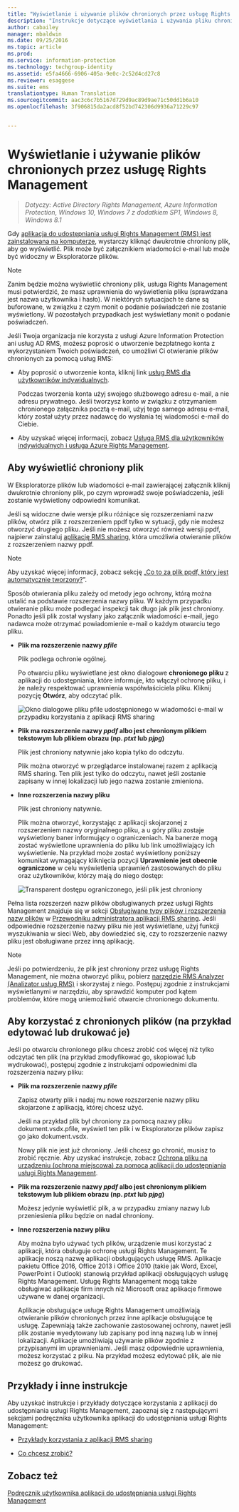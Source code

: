 ```yaml
---
title: "Wyświetlanie i używanie plików chronionych przez usługę Rights Management | Azure Information Protection"
description: "Instrukcje dotyczące wyświetlania i używania pliku chronionego, co wymaga posiadania zainstalowanej aplikacji Rights Management (RMS) sharing."
author: cabailey
manager: mbaldwin
ms.date: 09/25/2016
ms.topic: article
ms.prod: 
ms.service: information-protection
ms.technology: techgroup-identity
ms.assetid: e5fa4666-6906-405a-9e0c-2c52d4cd27c8
ms.reviewer: esaggese
ms.suite: ems
translationtype: Human Translation
ms.sourcegitcommit: aac3c6c7b5167d729d9ac89d9ae71c50dd1b6a10
ms.openlocfilehash: 3f906815da2acd8f52bd742306d9936a71229c97


---
```


# Wyświetlanie i używanie plików chronionych przez usługę Rights Management

>*Dotyczy: Active Directory Rights Management, Azure Information Protection, Windows 10, Windows 7 z dodatkiem SP1, Windows 8, Windows 8.1*

Gdy [aplikacja do udostępniania usługi Rights Management (RMS) jest zainstalowana na komputerze](install-sharing-app.md), wystarczy kliknąć dwukrotnie chroniony plik, aby go wyświetlić. Plik może być załącznikiem wiadomości e-mail lub może być widoczny w Eksploratorze plików.

> [!NOTE]
> Zanim będzie można wyświetlić chroniony plik, usługa Rights Management musi potwierdzić, że masz uprawnienia do wyświetlenia pliku (sprawdzana jest nazwa użytkownika i hasło). W niektórych sytuacjach te dane są buforowane, w związku z czym monit o podanie poświadczeń nie zostanie wyświetlony. W pozostałych przypadkach jest wyświetlany monit o podanie poświadczeń.
>
> Jeśli Twoja organizacja nie korzysta z usługi Azure Information Protection ani usług AD RMS, możesz poprosić o utworzenie bezpłatnego konta z wykorzystaniem Twoich poświadczeń, co umożliwi Ci otwieranie plików chronionych za pomocą usług RMS:
>
> -   Aby poprosić o utworzenie konta, kliknij link [usług RMS dla użytkowników indywidualnych](http://go.microsoft.com/fwlink/?LinkId=309469).
>
>     Podczas tworzenia konta użyj swojego służbowego adresu e-mail, a nie adresu prywatnego. Jeśli tworzysz konto w związku z otrzymaniem chronionego załącznika pocztą e-mail, użyj tego samego adresu e-mail, który został użyty przez nadawcę do wysłania tej wiadomości e-mail do Ciebie.
> -   Aby uzyskać więcej informacji, zobacz [Usługa RMS dla użytkowników indywidualnych i usługa Azure Rights Management](../understand-explore/rms-for-individuals.md).

## Aby wyświetlić chroniony plik
W Eksploratorze plików lub wiadomości e-mail zawierającej załącznik kliknij dwukrotnie chroniony plik, po czym wprowadź swoje poświadczenia, jeśli zostanie wyświetlony odpowiedni komunikat.

Jeśli są widoczne dwie wersje pliku różniące się rozszerzeniami nazw plików, otwórz plik z rozszerzeniem ppdf tylko w sytuacji, gdy nie możesz otworzyć drugiego pliku. Jeśli nie możesz otworzyć również wersji ppdf, najpierw zainstaluj [aplikację RMS sharing](install-sharing-app.md), która umożliwia otwieranie plików z rozszerzeniem nazwy ppdf.

> [!NOTE]
> Aby uzyskać więcej informacji, zobacz sekcję „[Co to za plik ppdf, który jest automatycznie tworzony?](sharing-app-dialog-box.md#what-s-the-ppdf-file-that-s-automatically-created)”.

Sposób otwierania pliku zależy od metody jego ochrony, którą można ustalić na podstawie rozszerzenia nazwy pliku. W każdym przypadku otwieranie pliku może podlegać inspekcji tak długo jak plik jest chroniony. Ponadto jeśli plik został wysłany jako załącznik wiadomości e-mail, jego nadawca może otrzymać powiadomienie e-mail o każdym otwarciu tego pliku.

- **Plik ma rozszerzenie nazwy *pfile***

    Plik podlega ochronie ogólnej.

    Po otwarciu pliku wyświetlane jest okno dialogowe **chronionego pliku** z aplikacji do udostępniania, które informuje, kto włączył ochronę pliku, i że należy respektować uprawnienia współwłaściciela pliku. Kliknij pozycję **Otwórz**, aby odczytać plik.

    ![Okno dialogowe pliku pfile udostępnionego w wiadomości e-mail w przypadku korzystania z aplikacji RMS sharing](../media/ADRMS_MSRMSApp_PfilePermission.png)

- **Plik ma rozszerzenie nazwy *ppdf* albo jest chronionym plikiem tekstowym lub plikiem obrazu (np. *ptxt* lub *pjpg*)**

    Plik jest chroniony natywnie jako kopia tylko do odczytu.

    Plik można otworzyć w przeglądarce instalowanej razem z aplikacją RMS sharing. Ten plik jest tylko do odczytu, nawet jeśli zostanie zapisany w innej lokalizacji lub jego nazwa zostanie zmieniona.

- **Inne rozszerzenia nazwy pliku**

    Plik jest chroniony natywnie.

    Plik można otworzyć, korzystając z aplikacji skojarzonej z rozszerzeniem nazwy oryginalnego pliku, a u góry pliku zostaje wyświetlony baner informujący o ograniczeniach. Na banerze mogą zostać wyświetlone uprawnienia do pliku lub link umożliwiający ich wyświetlenie. Na przykład może zostać wyświetlony poniższy komunikat wymagający kliknięcia pozycji **Uprawnienie jest obecnie ograniczone** w celu wyświetlenia uprawnień zastosowanych do pliku oraz użytkowników, którzy mają do niego dostęp:

    ![Transparent dostępu ograniczonego, jeśli plik jest chroniony](../media/ADRMS_MSRMSApp_RestrictedAccess.png)



Pełna lista rozszerzeń nazw plików obsługiwanych przez usługi Rights Management znajduje się w sekcji [Obsługiwane typy plików i rozszerzenia nazw plików](sharing-app-admin-guide-technical.md#supported-file-types-and-file-name-extensions) w [Przewodniku administratora aplikacji RMS sharing](sharing-app-admin-guide.md). Jeśli odpowiednie rozszerzenie nazwy pliku nie jest wyświetlane, użyj funkcji wyszukiwania w sieci Web, aby dowiedzieć się, czy to rozszerzenie nazwy pliku jest obsługiwane przez inną aplikację.

> [!NOTE]
> Jeśli po potwierdzeniu, że plik jest chroniony przez usługę Rights Management, nie można otworzyć pliku, pobierz [narzędzie RMS Analyzer (Analizator usług RMS)](https://www.microsoft.com/en-us/download/details.aspx?id=46437) i skorzystaj z niego. Postępuj zgodnie z instrukcjami wyświetlanymi w narzędziu, aby sprawdzić komputer pod kątem problemów, które mogą uniemożliwić otwarcie chronionego dokumentu.

## Aby korzystać z chronionych plików (na przykład edytować lub drukować je)
Jeśli po otwarciu chronionego pliku chcesz zrobić coś więcej niż tylko odczytać ten plik (na przykład zmodyfikować go, skopiować lub wydrukować), postępuj zgodnie z instrukcjami odpowiednimi dla rozszerzenia nazwy pliku:

- **Plik ma rozszerzenie nazwy *pfile***

    Zapisz otwarty plik i nadaj mu nowe rozszerzenie nazwy pliku skojarzone z aplikacją, której chcesz użyć.

    Jeśli na przykład plik był chroniony za pomocą nazwy pliku dokument.vsdx.pfile, wyświetl ten plik i w Eksploratorze plików zapisz go jako dokument.vsdx.

    Nowy plik nie jest już chroniony. Jeśli chcesz go chronić, musisz to zrobić ręcznie. Aby uzyskać instrukcje, zobacz [Ochrona pliku na urządzeniu (ochrona miejscowa) za pomocą aplikacji do udostępniania usługi Rights Management](sharing-app-protect-in-place.md).

- **Plik ma rozszerzenie nazwy *ppdf* albo jest chronionym plikiem tekstowym lub plikiem obrazu (np. *ptxt* lub *pjpg*)**

    Możesz jedynie wyświetlić plik, a w przypadku zmiany nazwy lub przeniesienia pliku będzie on nadal chroniony.

- **Inne rozszerzenia nazwy pliku**

    Aby można było używać tych plików, urządzenie musi korzystać z aplikacji, która obsługuje ochronę usługi Rights Management. Te aplikacje noszą nazwę aplikacji obsługujących usługę RMS. Aplikacje pakietu Office 2016, Office 2013 i Office 2010 (takie jak Word, Excel, PowerPoint i Outlook) stanowią przykład aplikacji obsługujących usługę Rights Management. Usługę Rights Management mogą także obsługiwać aplikacje firm innych niż Microsoft oraz aplikacje firmowe używane w danej organizacji.

    Aplikacje obsługujące usługę Rights Management umożliwiają otwieranie plików chronionych przez inne aplikacje obsługujące tę usługę. Zapewniają także zachowanie zastosowanej ochrony, nawet jeśli plik zostanie wyedytowany lub zapisany pod inną nazwą lub w innej lokalizacji. Aplikacje umożliwiają używanie plików zgodnie z przypisanymi im uprawnieniami. Jeśli masz odpowiednie uprawnienia, możesz korzystać z pliku. Na przykład możesz edytować plik, ale nie możesz go drukować.


## Przykłady i inne instrukcje
Aby uzyskać instrukcje i przykłady dotyczące korzystania z aplikacji do udostępniania usługi Rights Management, zapoznaj się z następującymi sekcjami podręcznika użytkownika aplikacji do udostępniania usługi Rights Management:

-   [Przykłady korzystania z aplikacji RMS sharing](sharing-app-user-guide.md#examples-for-using-the-rms-sharing-application)

-   [Co chcesz zrobić?](sharing-app-user-guide.md#what-do-you-want-to-do)

## Zobacz też
[Podręcznik użytkownika aplikacji do udostępniania usługi Rights Management](sharing-app-user-guide.md)



<!--HONumber=Sep16_HO4-->


